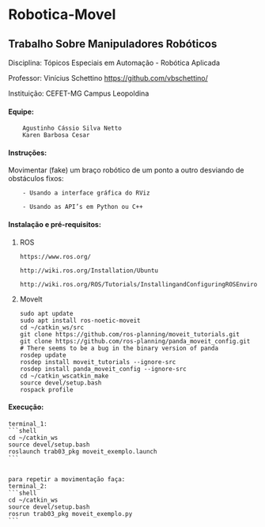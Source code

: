 # Robotica-Movel

## Trabalho Sobre Manipuladores Robóticos


Disciplina: Tópicos Especiais em Automação - Robótica Aplicada

Professor: Vinícius Schettino   <https://github.com/vbschettino/>

Instituição: CEFET-MG Campus Leopoldina


#### Equipe:

        Agustinho Cássio Silva Netto
        Karen Barbosa Cesar


#### Instruções:

Movimentar (fake) um braço robótico de um ponto a outro desviando de obstáculos fixos:

        - Usando a interface gráfica do RViz
        
        - Usando as API’s em Python ou C++


#### Instalação e pré-requisitos:

1. ROS

       https://www.ros.org/
       
       http://wiki.ros.org/Installation/Ubuntu
       
       http://wiki.ros.org/ROS/Tutorials/InstallingandConfiguringROSEnvironment
       
       
2. MoveIt
    ```shell
    sudo apt update
    sudo apt install ros-noetic-moveit
    cd ~/catkin_ws/src
    git clone https://github.com/ros-planning/moveit_tutorials.git
    git clone https://github.com/ros-planning/panda_moveit_config.git
    # There seems to be a bug in the binary version of panda
    rosdep update
    rosdep install moveit_tutorials --ignore-src
    rosdep install panda_moveit_config --ignore-src
    cd ~/catkin_wscatkin_make
    source devel/setup.bash
    rospack profile
    ```
    
#### Execução:


    terminal_1:
    ```shell
    cd ~/catkin_ws
    source devel/setup.bash
    roslaunch trab03_pkg moveit_exemplo.launch
    ```
    
    
    para repetir a movimentação faça:
    terminal_2:
    ```shell
    cd ~/catkin_ws
    source devel/setup.bash
    rosrun trab03_pkg moveit_exemplo.py
    ```
